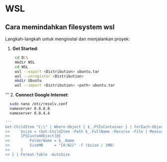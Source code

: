 # WSL
## Cara memindahkan filesystem wsl
Langkah-langkah untuk menginstal dan menjalankan proyek:

1. **Get Started**:
   ```bash
    cd D:\
    mkdir WSL
    cd WSL
    wsl --export <Distribution> ubuntu.tar
    wsl --unregister <Distribution>
    mkdir Ubuntu
    wsl --import <Distribution> <path> ubuntu.tar

'''
2. **Connect Google Internet**:
 ```bash
   sudo nano /etc/resolv.conf
   nameserver 8.8.8.8
   nameserver 8.8.4.4

'''
Get-ChildItem "C:\" | Where-Object { $_.PSIsContainer } | ForEach-Object {
>>     $size = (Get-ChildItem -Path $_.FullName -Recurse -File | Measure-Object -Property Length -Sum).Sum
>>     [PSCustomObject]@{
>>         FolderName = $_.Name
>>         SizeMB     = "{0:N2}" -f ($size / 1MB)
>>     }
>> } | Format-Table -AutoSize
